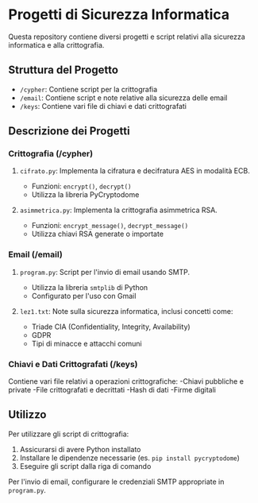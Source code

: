# Progetti di Sicurezza Informatica

Questa repository contiene diversi progetti e script relativi alla sicurezza informatica e alla crittografia.

## Struttura del Progetto

- `/cypher`: Contiene script per la crittografia
- `/email`: Contiene script e note relative alla sicurezza delle email
- `/keys`: Contiene vari file di chiavi e dati crittografati

## Descrizione dei Progetti

### Crittografia (/cypher)

1. `cifrato.py`: Implementa la cifratura e decifratura AES in modalità ECB.
   - Funzioni: `encrypt()`, `decrypt()`
   - Utilizza la libreria PyCryptodome

2. `asimmetrica.py`: Implementa la crittografia asimmetrica RSA.
   - Funzioni: `encrypt_message()`, `decrypt_message()`
   - Utilizza chiavi RSA generate o importate

### Email (/email)

1. `program.py`: Script per l'invio di email usando SMTP.
   - Utilizza la libreria `smtplib` di Python
   - Configurato per l'uso con Gmail

2. `lez1.txt`: Note sulla sicurezza informatica, inclusi concetti come:
   - Triade CIA (Confidentiality, Integrity, Availability)
   - GDPR
   - Tipi di minacce e attacchi comuni

### Chiavi e Dati Crittografati (/keys)

Contiene vari file relativi a operazioni crittografiche:
-Chiavi pubbliche e private
-File crittografati e decrittati
-Hash di dati
-Firme digitali

## Utilizzo

Per utilizzare gli script di crittografia:

1. Assicurarsi di avere Python installato
2. Installare le dipendenze necessarie (es. `pip install pycryptodome`)
3. Eseguire gli script dalla riga di comando

Per l'invio di email, configurare le credenziali SMTP appropriate in `program.py`.
